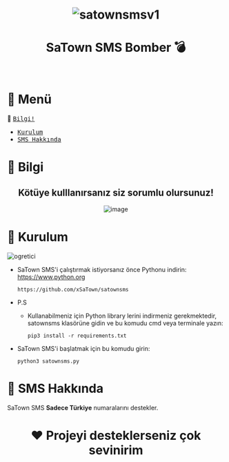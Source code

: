 <div align="center">

# ![satownsmsv1](https://github.com/user-attachments/assets/1e18bae2-369b-4c43-8de0-5af655fc8559)


# SaTown SMS Bomber 💣

​​​​​​</br>

</div>

# 📌 Menü

📌 [<kbd>Bilgi!</kbd>](#bilgi)
- [<kbd>Kurulum</kbd>](#kurulum)
- [<kbd>SMS Hakkında</kbd>](#sms-hakkinda)

# 📌 Bilgi <a name="bilgi"></a>

<div align="center">
  
  ## **Kötüye kulllanırsanız siz sorumlu olursunuz!**
  ![image](https://github.com/user-attachments/assets/1caac044-8e34-4696-af36-d02d2a0c366c)

</div>

# 📌 Kurulum <a name="kurulum"></a>

![ogretici](https://github.com/user-attachments/assets/fbd06cbd-0b9e-48be-accf-8ff2ac1c056b)

- SaTown SMS'i çalıştırmak istiyorsanız önce Pythonu indirin: https://www.python.org


  ```
  https://github.com/xSaTown/satownsms
  ```

- P.S
  - Kullanabilmeniz için Python library lerini indirmeniz gerekmektedir, satownsms klasörüne gidin ve bu komudu cmd veya terminale yazın:  


    ```
    pip3 install -r requirements.txt
    ```

- SaTown SMS'i başlatmak için bu komudu girin:


  ```
  python3 satownsms.py
  ```

# 📌 SMS Hakkında <a name="sms-hakkinda"></a>

SaTown SMS **Sadece Türkiye** numaralarını destekler.


<div align="center">
  
# ❤️ Projeyi desteklerseniz çok sevinirim

</div>
